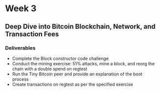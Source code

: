 # Week 3

## Deep Dive into Bitcoin Blockchain, Network, and Transaction Fees

### Deliverables
- Complete the Block constructor code challenge
- Conduct the mining exercise: 51% attacks, mine a block, and reorg the chain with a double spend on regtest
- Run the Tiny Bitcoin peer and provide an explanation of the boot process
- Create transactions on regtest as per the specified exercise
